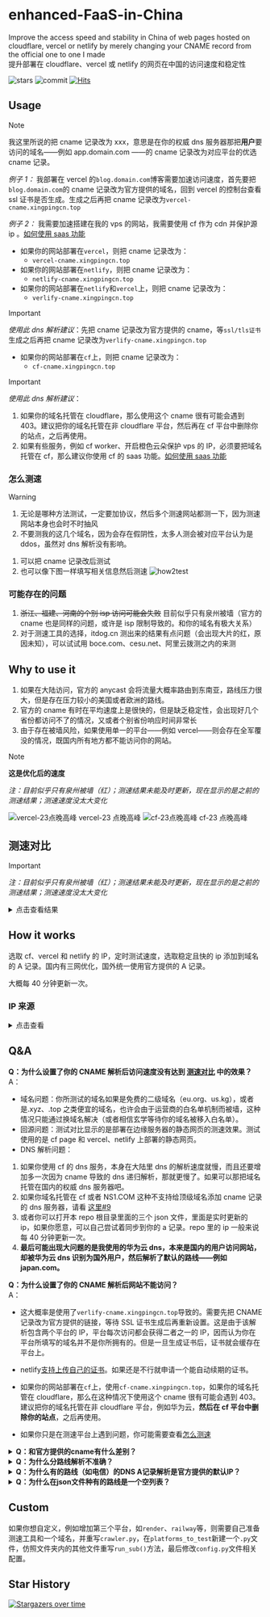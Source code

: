 # enhanced-FaaS-in-China

Improve the access speed and stability in China of web pages hosted on cloudflare, vercel or netlify by merely changing your CNAME record from the official one to one I made<br>
提升部署在 cloudflare、vercel 或 netlify 的网页在中国的访问速度和稳定性

![stars](https://img.shields.io/github/stars/xingpingcn/enhanced-FaaS-in-China?style=flat)
![commit](https://img.shields.io/github/last-commit/xingpingcn/enhanced-FaaS-in-China?display_timestamp=author&style=flat)
[![Hits](https://hits.seeyoufarm.com/api/count/incr/badge.svg?url=https%3A%2F%2Fgithub.com%2Fxingpingcn%2Fenhanced-FaaS-in-China&count_bg=%236167ED&title_bg=%23555555&icon=&icon_color=%23E7E7E7&title=hits-since-2024-7-8&edge_flat=false)](https://hits.seeyoufarm.com)

## Usage

> [!NOTE]
>
> 我这里所说的把 cname 记录改为 xxx，意思是在你的权威 dns 服务器那把**用户**要访问的域名——例如 app.domain.com ——的 cname 记录改为对应平台的优选 cname 记录。
>
> _例子 1：_ 我部署在 vercel 的`blog.domain.com`博客需要加速访问速度，首先要把`blog.domain.com`的 cname 记录改为官方提供的域名，回到 vercel 的控制台查看 ssl 证书是否生成。生成之后再把 cname 记录改为`vercel-cname.xingpingcn.top`
>
> _例子 2：_ 我需要加速搭建在我的 vps 的网站，我需要使用 cf 作为 cdn 并保护源 ip 。[如何使用 saas 功能](docs/how2use-SaaS-for-CF/how2use-SaaS-for-CF.md)

- 如果你的网站部署在`vercel`，则把 cname 记录改为：
  - `vercel-cname.xingpingcn.top`
- 如果你的网站部署在`netlify`，则把 cname 记录改为：
  - `netlify-cname.xingpingcn.top`
- 如果你的网站部署在`netlify`和`vercel`上，则把 cname 记录改为：
  - `verlify-cname.xingpingcn.top`

> [!IMPORTANT]
>
> _使用此 dns 解析建议_：先把 cname 记录改为官方提供的 cname，等`ssl/tls证书`生成之后再把 cname 记录改为`verlify-cname.xingpingcn.top`

- 如果你的网站部署在`cf`上，则把 cname 记录改为：
  - `cf-cname.xingpingcn.top`

> [!IMPORTANT]
>
> _使用此 dns 解析建议_：
>
> 1. 如果你的域名托管在 cloudflare，那么使用这个 cname 很有可能会遇到 403。建议把你的域名托管在非 cloudflare 平台，然后再在 cf 平台中删除你的站点，之后再使用。
> 1. 如果有些服务，例如 cf worker、开启橙色云朵保护 vps 的 IP，必须要把域名托管在 cf，那么建议你使用 cf 的 saas 功能。[如何使用 saas 功能](docs/how2use-SaaS-for-CF/how2use-SaaS-for-CF.md)

### 怎么测速

> [!WARNING]
>
> 1. 无论是哪种方法测试，一定要加协议，然后多个测速网站都测一下，因为测速网站本身也会时不时抽风
> 1. 不要测我的这几个域名，因为会存在假阴性，太多人测会被对应平台认为是 ddos，虽然对 dns 解析没有影响。

1. 可以把 cname 记录改后测试
1. 也可以像下图一样填写相关信息然后测速
   ![how2test](img/how2test.png)

### 可能存在的问题

1. ~~浙江、福建、河南的个别 isp 访问可能会失败~~ 目前似乎只有泉州被墙（官方的 cname 也是同样的问题，或许是 isp 限制导致的。和你的域名有极大关系）
1. 对于测速工具的选择，itdog.cn 测出来的结果有点问题（会出现大片的红，原因未知），可以试试用 boce.com、cesu.net、阿里云拨测之内的来测

## Why to use it

1. 如果在大陆访问，官方的 anycast 会将流量大概率路由到东南亚，路线压力很大，但是存在压力较小的美国或者欧洲的路线。
1. 官方的 cname 有时在平均速度上是很快的，但是缺乏稳定性，会出现好几个省份都访问不了的情况，又或者个别省份响应时间非常长
1. 由于存在被墙风险，如果使用单一的平台——例如 vercel——则会存在全军覆没的情况，既国内所有地方都不能访问你的网站。

> [!NOTE]
>
> **这是优化后的速度**
>
> _注：目前似乎只有泉州被墙（红）；测速结果未能及时更新，现在显示的是之前的测速结果；测速速度没太大变化_
>
> ![vercel-23点晚高峰](img/vercel-2024-9-29-23utc8.png)
> vercel-23 点晚高峰
> ![cf-23点晚高峰](img/cf-2024-9-29-23utc8.png)
> cf-23 点晚高峰

## 测速对比

> [!IMPORTANT]  
> _注：目前似乎只有泉州被墙（红）；测速结果未能及时更新，现在显示的是之前的测速结果；测速速度没太大变化_

<details>
<summary>点击查看结果</summary>

![cf-23点晚高峰](img/cf-2024-9-29-23utc8.png)
cf-23 点晚高峰
![cf-22点晚高峰](img/cf-22.5utc8-2024-6-26.png)
cf-22 点晚高峰
![cf-23点晚高峰-官方](img/cf-23utc8-auth.png)
cf-23 点晚高峰-官方
![cf-22点晚高峰-官方](img/cf-22utc8-auth.png)
cf-22 点晚高峰-官方
![vercel-23点晚高峰](img/vercel-2024-9-29-23utc8.png)
vercel-23 点晚高峰
![vercel-23点晚高峰-官方](img/vercel-23utc8-auth.png)
vercel-23 点晚高峰-官方
![netlify-23点晚高峰](img/netlify-23utc8.png)
netlify-23 点晚高峰
![netlify-23点晚高峰-官方](img/netlify-23utc8-auth.png)
netlify-23 点晚高峰-官方
![vercel中午](img/vercel-noon.png)
vercel 中午
![vercel中午-官方](img/vercel-noon-auth.png)
vercel 中午-官方
![netlify中午](img/netlify-noon.png)
netlify 中午
![netlify中午-官方](img/netlify-noon-auth.png)
netlify 中午-官方

</details>

## How it works

选取 cf、vercel 和 netlify 的 IP，定时测试速度，选取稳定且快的 ip 添加到域名的 A 记录。国内有三网优化，国外统一使用官方提供的 A 记录。

大概每 40 分钟更新一次。

### IP 来源

<details>
<summary>点击查看</b></summary><br>

- vercel
  - [vercel ip](https://gist.github.com/ChenYFan/fc2bd4ec1795766f2613b52ba123c0f8)
  - 官方`cname.vercel-dns.com.`的 A 记录
- netlify
  - 官方所提供的链接的 A 记录
- cf

  - 各种 cloudflare 的付费用户优选 ip

- 境外默认 ip

```json
{
  "VERCEL": "76.76.21.21",
  "NETLIFY": "75.2.60.5",
  "CF": "japan.com."
}
```

</details>

## Q&A

**Q：为什么设置了你的 CNAME 解析后访问速度没有达到 [测速对比](#测速对比) 中的效果？**<br>
A：

- 域名问题：你所测试的域名如果是免费的二级域名（eu.org、us.kg），或者是.xyz、.top 之类便宜的域名，也许会由于运营商的白名单机制而被墙，这种情况只能通过换域名解决（或者相信玄学等待你的域名被移入白名单）。
- 回源问题：测试对比显示的是部署在边缘服务器的静态网页的测速效果。测试使用的是 cf page 和 vercel、netlify 上部署的静态网页。
- DNS 解析问题：

1. 如果你使用 cf 的 dns 服务，本身在大陆里 dns 的解析速度就慢，而且还要增加多一次因为 cname 导致的 dns 递归解析，那就更慢了。如果可以那把域名托管在国内的权威 dns 服务器吧。
1. 如果你域名托管在 cf 或者 NS1.COM 这种不支持给顶级域名添加 cname 记录的 dns 服务器，请看 [这里#9](https://github.com/xingpingcn/enhanced-FaaS-in-China/issues/9#issuecomment-2379335329)
1. 或者你可以打开本 repo 根目录里面的三个 json 文件，里面是实时更新的 ip，如果你愿意，可以自己尝试着同步到你的 a 记录。repo 里的 ip 一般来说每 40 分钟更新一次。
1. **最后可能出现大问题的是我使用的华为云 dns，本来是国内的用户访问网站，却被华为云 dns 识别为国外用户，然后解析了默认的路线——例如 japan.com。** 

**Q：为什么设置了你的 CNAME 解析后网站不能访问？**<br>
A：

- 这大概率是使用了`verlify-cname.xingpingcn.top`导致的。需要先把 CNAME 记录改为官方提供的链接，等待 SSL 证书生成后再重新设置。这是由于该解析包含两个平台的 IP，平台每次访问都会获得二者之一的 IP，因而认为你在平台所填写的域名并不是你所拥有的。但是一旦生成证书后，证书就会缓存在平台上。
- netlify[支持上传自己的证书](/netlify_cert/readme.md)。如果还是不行就申请一个能自动续期的证书。

- 如果你的网站部署在`cf`上，使用`cf-cname.xingpingcn.top`，如果你的域名托管在 cloudflare，那么在这种情况下使用这个 cname 很有可能会遇到 403。建议把你的域名托管在非 cloudflare 平台，例如华为云，**然后在 cf 平台中删除你的站点**，之后再使用。
- 如果你只是在测速平台上遇到问题，你可能需要查看[怎么测速](#怎么测速)

<details>
<summary><b>Q：和官方提供的cname有什么差别？</b></summary>
<br>
A：

- 官方的 cname 有时在平均速度上是很快的，但是缺乏稳定性，会出现好几个省份都访问不了的情况，又或者个别省份相应时间非常长
- 而我的 cname 在平均速度上可能不是最快的，但平均响应速度尽量维持在 1 秒内，最长的响应时间控制在 2 秒内，而返回非 200 状态码的省份尽量少于等于 2 个
</details>
<details>
<summary><b>Q：为什么分路线解析不准确？</b></summary><br>

A：我使用的是权威 DNS 服务器自带的路线解析，可能存在误判。如果你想要更加精准的分路线解析，可以自行选取其他 DNS 服务器——如 dnspod——并添加[Netlify.json](https://raw.githubusercontent.com/xingpingcn/enhanced-FaaS-in-China/main/Netlify.json)或[Vercel.json](https://raw.githubusercontent.com/xingpingcn/enhanced-FaaS-in-China/main/Vercel.json)里的 IP 到 A 记录。或使用`NS1.COM`作为权威 DNS 服务器，并设置根据`ASN`进行路线解析。你可以看看我写的[ASN 列表](https://github.com/xingpingcn/china-mainland-asn)。

</details>

<details>
<summary><b>Q：为什么有的路线（如电信）的DNS A记录解析是官方提供的默认IP？</b></summary><br>

A：这是因为该路线的其他 IP 质量较差，所以暂时停止解析其路线，改用官方提供的默认 IP。你可以通过同时将网站部署在`vercel`和`netlify`，把 cname 解析改为`verlify-cname.xingpingcn.top`，从而提高容错率。两个平台同一线路同时失效的概率要低许多。

</details>
<details>
<summary><b>Q：为什么在json文件种有的路线是一个空列表？</b></summary><br>

A: 同上

</details>

## Custom

如果你想自定义，例如增加第三个平台，如`render`、`railway`等，则需要自己准备测速工具和一个域名，并重写`crawler.py`，在`platforms_to_test`新建一个`.py`文件，仿照文件夹内的其他文件重写`run_sub()`方法，最后修改`config.py`文件相关配置。

## Star History

[![Stargazers over time](https://starchart.cc/xingpingcn/enhanced-FaaS-in-China.svg?background=%23FFFFFF&axis=%23333333&line=%23ff63db)](https://starchart.cc/xingpingcn/enhanced-FaaS-in-China)

